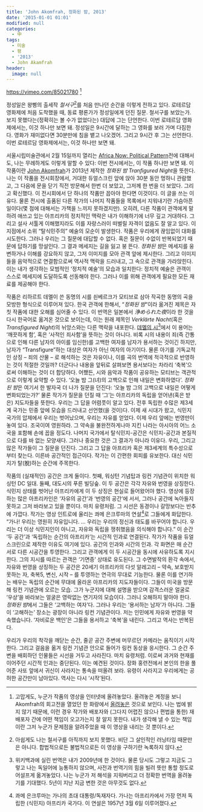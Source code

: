 ```yaml
---
title: 'John Akomfrah, 정화된 밤, 2013'
date: '2015-01-01 01:01'
modified: null
categories:
  - 中
tags:
  - 미술
  - 평
  - '2013'
  - John Akamfrah
header:
  image: null
---
```


https://vimeo.com/85021780 [^1]

정성일은 왕삥의 출세작 _철서구_[^2]를 처음 만나던 순간을 이렇게 전하고 있다. 로테르담 영화제에 처음 도착했을 때, 동료 평론가가 정성일에게 던진 질문. 철서구를 보았는가. 보지 못했다는(정확히는 볼 수가 없었다는) 대답에 그는 단언한다. 이번 로테르담 영화제에서는, 이것 하나만 보면 돼. 정성일은 9시간에 달하는 그 영화를 보러 가며 다짐한다. 영화가 재미없다면 30분만에 침을 뱉고 나오겠어. 그리고 9시간 후 그는 선언한다. 이번 로테르담 영화제에서는, 이것 하나만 보면 돼.

서울시립미술관에서 2월 15일까지 열리는 [Africa Now: Political Pattern](http://sema.seoul.go.kr/korean/exhibition/exhibitionView.jsp?seq=374)전에 대해서도, 나는 무례하게도 이렇게 말할 수 있다: 이번 전시에서는, 이 작품 하나만 보면 돼. 이 작품이란 [John Akomfrah](http://en.wikipedia.org/wiki/John_Akomfrah)가 2013년 제작한 *정화된 밤 Tranfigured Night*을 뜻한다. 나는 이 작품을 전시회장에서, 거대한 듀얼스크린 앞에 앉아 30분 동안 멍하니 관람했고, 그 다음에 문을 닫기 직전 방문해서 한번 더 보았고, 그저께 한 번을 더 보았다. 그리고 확신했다. 이 전시회에서 단 하나의 작품만 꼽아야 한다면 이것이다. 이 글을 쓰는 이유다. 물론 전시에 출품된 다른 작가의 나머지 작품들을 목록에서 지워내기란 가슴아픈 일이다(몇 점에 대해서는 가책을 느끼지 못하겠지만). 오히려, 다른 작품이 관객에게 말하려 애쓰고 있는 아프리카의 정치적인 맥락은 내가 이해하기에 너무 깊고 거대하다. 그리고 설사 서툴게 이해했지라도 이를 자랑스러이 떠벌릴 자격이 없음도 잘 알고 있다. 이 지점에서 소위 “탈식민주의” 예술의 모순이 발생한다. 작품은 우리에게 끊임없이 대화를 시도한다. 그러나 우리는 그 질문에 대답할 수 없다. 혹은 질문이 수없이 반복되었기 때문에 답하기를 망설인다. 그 결과 메세지는 길을 잃고 붕 뜬다. *정화된 밤*은 메세지를 웅변하거나 이해를 강요하지 않고, 그저 이미지를 모아 관객 앞에 제시한다. 그리고 이미지들을 음악적으로 연결함으로써 역사적 맥락을 드러내고, 그 속으로 관객을 가라앉힌다. 이는 내가 생각하는 모범적인 ‘정치적 예술’의 모습과 일치한다: 정치적 예술은 관객이 스스로 메세지에 도달하도록 선동해야 한다. 그러나 이를 위해 관객에게 필요한 모든 재료를 제공해야 한다.

작품은 리하르트 데멜이 쓴 동명의 시를 쇤베르크가 모티브로 삼아 작곡한 동명의 곡을 모방한 형식으로 이루어져 있다. 한국 관객에 한해서, “*정화된 밤*“이라 옮겨진 제목은 자칫 작품에 대한 오해를 심어줄 수 있다. 이 번역은 일본에서 *浄められた夜*이라 한 것을 다시 한국어로 옮겨온 것으로 보이는데, 이는 원래 제목인 *Verklärte Nacht*(혹은 *Transfigured Night*)의 뉘앙스와는 다른 맥락을 내포한다. [데멜의 시](http://ko.wikipedia.org/wiki/정화된_밤)[^3]에서 이 용어는 ‘깨끗하게 함’, 혹은 ‘사적인 죄사함’을 뜻하는 것이 아니다. 비록 시의 내용이 죄(즉 간통으로 인해 다른 남자의 아이를 임신한)를 고백한 여자를 남자가 용서하는 것이긴 하지만, 남자가 “Transfigure”하는 대상은 여자가 아닌 여자의 아기이다. 물론 아기를 기독교적인 상징 – 죄의 산물 – 로 해석하는 것은 자유이나, 이를 곡의 번역에 적극적으로 반영하는 것이 적절한 것일까? 더군다나 내용을 앞뒤로 살펴보면 용서보다는 차라리 ‘축복’으로써 이해하는 것이 더 합당하다. 어쨌든, 시와 음악과 작품이 공유하는 모티브는 객관적으로 이렇게 요약할 수 있다. ‘오늘 밤 그(녀)의 고백으로 인해 내일은 변화하였다’. *정화된 밤*은 여기서 한 발자국 더 나가 질문을 던진다: ‘오늘 밤 그의 고백으로 내일은 어떻게 변화되었는가?’ 물론 작가가 질문을 던질 때 ‘그’는 아프리카의 독립을 얻어낸(혹은 받은) 지도자들을 뜻한다. 우리는 그 답을 어렴풋이 알고 있다. 전후 독립한 수많은 제3세계 국가는 민중 앞에 모습을 드러내고 선언했(을 것이)다. 이제 새 시대가 왔고, 식민지 국가의 압제에서 우리는 벗어났으며, 우리는 자유를 얻었다. 이제 우리 앞에는 번영만이 놓여 있다. 조국이여 영원하라. 그 약속을 불완전하게나마 지킨 나라는 아시아의 어느 소국을 포함해 손에 꼽을 정도다. 나머지 국가에서 탈식민지-공간은 식민지-공간과 본질적으로 다를 바 없는 모양새다. 그러나 중요한 것은 그 결과가 아니라 이유다. 우리, 그리고 많은 작가들이 그 질문을 던진다. 그리고 그 답을 아프리카 혹은 제3세계의 특수성으로부터 찾는다. 이른바 공간적인 접근이다. 작가는 이 간편한 회피를 유보한다. 대신 식민지가 탈(脫)하는 순간에 주목한다.

작품의 (실재적인) 공간은 크게 둘이다. 첫째, 워싱턴 기념탑과 링컨 기념관이 위치한 워싱턴 DC 일대. 둘째, 대도시의 푸른 빌딩숲. 이 두 공간은 각각 자유와 번영을 상징한다. 식민지 상태를 벗어난 아프리카에게 이 두 상징은 현실로 들어왔어야 했다. 영상에 등장하는 많은 아프리카인은 ‘자유의 공간’과 ‘번영의 공간’에 서서, 그러나 공간에 녹아들지 못하고 그저 바라보고 있을 뿐이다. 마치 유령처럼. 그 시선은 동경이나 갈망보다는 반추에 가깝다. 작가는 영상 인트로에 울리는 콰메 은크루마의 연설[^4]로 그들에게 화답한다. “가나! 우리는 영원히 자유입니다. … 우리는 우리의 정신과 태도를 바꾸어야 합니다. 우리는 더 이상 식민지인이 아니고, 자유와 독립을 쟁취했음을 의식해야 합니다.” 이 순간 ‘두 공간’과 ‘독립하는 순간의 아프리카’는 시간적 인과로 연결된다. 작가가 작품을 듀얼 스크린으로 제작한 이유도 여기에 있다. 공간의 인과와 시간의 인과. 각 화면은 매 순간 서로 다른 시공간을 투영한다. 그리고 관객에게 이 두 시공간을 동시에 사유하도록 지시한다. 그의 지시를 따르는 관객은 ‘기면증’ 상태로 유도된다. 그 수면발작의 환각 속에서, 자유와 번영을 상징하는 두 공간은 20세기 아프리카의 다섯 알레고리 – 약속, 보호받지 못하는 자, 축복5, 변신, 시작 – 를 투영하는 연극의 무대로 기능한다. 물론 이를 연기하는 배우는 독립의 순간에 무대에 올라온 아프리카의 지도자들이다. 그들이 미국을 방문해 링컨 기념관에 오르는 모습. 그가 누군지에 대해 설명을 받으며 감격스러운 얼굴로 ‘우상’을 바라보는 얼굴은 영락없는 연기자의 모습이다. 그러니 오해하지 말아야 한다. *정화된 밤*에서 그들은 ‘고백하는 여자’다. 그러나 우리는 ‘용서하는 남자’가 아니다. 그들이 ‘고해하는’ 장소는 광장이 아니라 링컨 기념관이다. 저는 인민에게 자유와 번영을 약속했습니다. ‘자비로운 백인’은 그들을 용서하고 ‘축복’을 내린다. 그리고 역사는 반복된다.

우리가 우리의 착각을 깨닫는 순간, 줄곧 공간 주변에 머무르던 카메라는 움직이기 시작한다. 그리고 걸음을 옮겨 링컨 기념관 안으로 들어가 링컨 동상을 응시한다. 그 순간 주변을 배회하던 인물들은 시선을 거두고 사라진다. 마치 유령처럼. 이로써 과거와 현재를 이어주던 시간적 인과는 중단된다. 이는 예견된 것이다. 장화 홍련전에서 본인의 한을 풀어준 사또 앞에서 귀신이 사라지는 통속을 떠올려 보라. 유령이 사라지고 우리에게는 공허한 공간만이 남아있다. 역사는 다시 ‘시작’된다.

[^1]: 고맙게도, 누군가 작품의 영상을 인터넷에 올려놓았다. 올려놓은 계정을 보니 Akomfrah의 회고전을 열었던 한 화랑에서 [올려놓은](http://vimeopro.com/carrollfletcher/john-akomfrah-transfigured-night-2013) 것으로 보인다. 나는 법에 밝지 않기 때문에, 이런 경우 작가와 배포자와 (그다지 어렵진 않으나 편법을 통한) 재배포자 간에 어떤 책임이 오고가는지 잘 알지 못한다. 내가 생각해 낼 수 있는 책임이란 그저 누군가 문제점을 알려주었을 때 이 영상을 내리는 것 뿐이다.
[^2]: 아쉽게도 나는 철서구를 아직까지 보지 못했다. 비단 그 살인적인 러닝타임 때문만은 아니다. 합법적으로든 불법적으로든 이 영상을 구하기란 녹록하지 않다.
[^3]: 위키백과에 실린 번역은 내가 2009년에 한 것이다. 물론 당시도 그렇고 지금도 그렇고 나는 독일어에 능통하지 않으며, 사전과 번역기의 힘을 빌려 뜻만 통할 정도로 어설프게 옮겨놓았다. 나는 누군가 저 해석을 지워버리고 더 정확한 번역을 올려놓기를 기대했다. 5년이 지난 지금 변한 것은 아무것도 없다.
[^4]: 콰메 은크루마는 가나의 초대 대통령/독재자다. 가나는 아프리카에서 가장 먼저 독립한 (식민지) 아프리카 국가다. 이 연설은 1957년 3월 6일 이루어졌다.
[^5]: 원제인 transfigure를 정화가 아닌 축복으로 번역한 이유는 위 문단에서 설명한 것과 같다.
